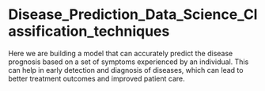 # Disease_Prediction_Data_Science_Classification_techniques
Here we are building a model that can accurately predict the disease prognosis based on a set of symptoms experienced by an individual. This can help in early detection and diagnosis of diseases, which can lead to better treatment outcomes and improved patient care.
